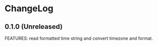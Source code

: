 # ChangeLog

## 0.1.0 (Unreleased)

FEATURES: read formatted time string and convert timezone and format.
